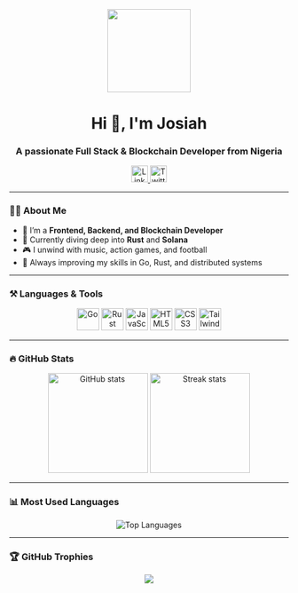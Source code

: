 <div align="center">
  <img src="https://media.giphy.com/media/M9gbBd9nbDrOTu1Mqx/giphy.gif" height="150" />
</div>

<div align="center">
  <h1>Hi 👋, I'm Josiah</h1>
  <h3>A passionate Full Stack & Blockchain Developer from Nigeria</h3>

  <div>
    <a href="https://www.linkedin.com/in/olaniyi-josiah-7831aa364/" target="_blank">
      <img src="https://raw.githubusercontent.com/maurodesouza/profile-readme-generator/master/src/assets/icons/social/linkedin/default.svg" width="30" alt="LinkedIn" />
    </a>
    <a href="https://x.com/olaniyijosiah1" target="_blank">
      <img src="https://raw.githubusercontent.com/maurodesouza/profile-readme-generator/master/src/assets/icons/social/twitter/default.svg" width="30" alt="Twitter/X" />
    </a>
  </div>
</div>

---

### 👨‍💻 About Me

- 🔭 I’m a **Frontend, Backend, and Blockchain Developer**
- 🚀 Currently diving deep into **Rust** and **Solana**
- 🎮 I unwind with music, action games, and football
- 🌱 Always improving my skills in Go, Rust, and distributed systems

---

### ⚒️ Languages & Tools

<div align="center">
  <img src="https://cdn.jsdelivr.net/gh/devicons/devicon/icons/go/go-original-wordmark.svg" height="40" alt="Go" />
  <img src="https://cdn.jsdelivr.net/gh/devicons/devicon/icons/rust/rust-original.svg" height="40" alt="Rust" />
  <img src="https://cdn.jsdelivr.net/gh/devicons/devicon/icons/javascript/javascript-original.svg" height="40" alt="JavaScript" />
  <img src="https://cdn.jsdelivr.net/gh/devicons/devicon/icons/html5/html5-original.svg" height="40" alt="HTML5" />
  <img src="https://cdn.jsdelivr.net/gh/devicons/devicon/icons/css3/css3-original.svg" height="40" alt="CSS3" />
  <img src="https://cdn.jsdelivr.net/gh/devicons/devicon/icons/tailwindcss/tailwindcss-original-wordmark.svg" height="40" alt="Tailwind CSS" />
</div>

---

### 🔥 GitHub Stats

<div align="center">
  <img src="https://github-readme-stats.vercel.app/api?username=jojo-saturo&show_icons=true&theme=radical" height="180" alt="GitHub stats" />
  <img src="https://github-readme-streak-stats.herokuapp.com/?user=jojo-saturo&theme=radical" height="180" alt="Streak stats" />
</div>

---

### 📊 Most Used Languages

<div align="center">
  <img src="https://github-readme-stats.vercel.app/api/top-langs/?username=jojo-saturo&layout=compact&theme=radical" alt="Top Languages" />
</div>

---

### 🏆 GitHub Trophies

<div align="center">
  <img src="https://github-profile-trophy.vercel.app/?username=jojo-saturo&theme=onedark&margin-w=15&no-frame=true" />
</div>
